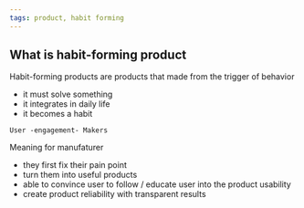 ```yaml
---
tags: product, habit forming
---
```


## What is habit-forming product
Habit-forming products are products that made from the trigger of behavior
- it must solve something
- it integrates in daily life
- it becomes a habit

`User -engagement- Makers`

Meaning for manufaturer 
-  they first fix their pain point 
-  turn them into useful products
-  able to convince user to follow / educate user into the product usability
-  create product reliability with transparent results



